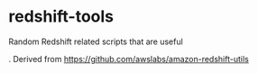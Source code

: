 # redshift-tools
Random Redshift related scripts that are useful

. Derived from https://github.com/awslabs/amazon-redshift-utils

